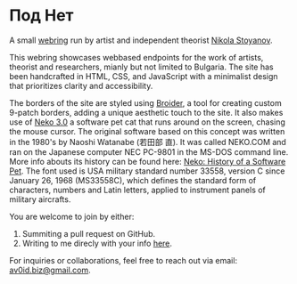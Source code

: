# Под Нет

A small [webring](https://en.wikipedia.org/wiki/Webring) run by artist and independent theorist [Nikola Stoyanov](https://newdegeneration.xyz/bio/).

This webring showcases webbased endpoints for the work of artists, theorist and researchers, mianly but not limited to Bulgaria. 
The site has been handcrafted in HTML, CSS, and JavaScript with a minimalist design that prioritizes clarity and accessibility.

The borders of the site are styled using [Broider](https://maxbittker.github.io/broider/), a tool for creating custom 9-patch borders, adding a unique aesthetic touch to the site. It also makes use of [Neko 3.0](https://webneko.net/) a software pet cat that runs around on the screen, chasing the mouse cursor. The original software based on this concept was written in the 1980's by Naoshi Watanabe (若田部 直). It was called NEKO.COM and ran on the Japanese computer NEC PC-9801 in the MS-DOS command line. More info abouts its history can be found here: [Neko: History of a Software Pet](https://eliotakira.com/neko/). The font used is USA military standard number 33558, version C since January 26, 1968 (MS33558C), which defines the standard form of characters, numbers and Latin letters, applied to instrument panels of military aircrafts.

You are welcome to join by either:
1. Summiting a pull request on GitHub.
2. Writing to me direcly with your info <a href="mailto:av0id.biz@gmail.com" target="_blank">here</a>.

For inquiries or collaborations, feel free to reach out via email: <a href="mailto:av0id.biz@gmail.com" target="_blank">av0id.biz@gmail.com</a>.
